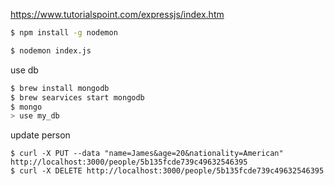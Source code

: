 https://www.tutorialspoint.com/expressjs/index.htm

``` sh
$ npm install -g nodemon

$ nodemon index.js
```

use db

``` sh
$ brew install mongodb
$ brew searvices start mongodb
$ mongo
> use my_db
```

update person
```
$ curl -X PUT --data "name=James&age=20&nationality=American" http://localhost:3000/people/5b135fcde739c49632546395
$ curl -X DELETE http://localhost:3000/people/5b135fcde739c49632546395
```
